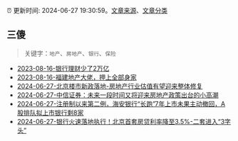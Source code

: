 :alarm_clock: 更新时间: 2024-06-27 19:30:59。[文章来源](/README.md)、[文章分类](/TAGS.md)

## 三傻


> 关键字：`地产`、`房地产`、`银行`、`保险`



- [2023-08-16-银行理财少了2万亿](https://www.aicaijing.com.cn/article/18565) 
- [2023-08-16-福建地产大佬，押上全部身家](https://www.aicaijing.com.cn/article/18567) 
- [2024-06-27-北京楼市新政落地-房地产行业估值有望迎来整体修复](https://www.cls.cn/detail/1715902) 
- [2024-06-27-中信证券：未来一段时间又将迎来房地产政策出台的小高潮](https://www.cls.cn/detail/1715938) 
- [2024-06-27-注册制以来第二例，海安银行“长跑”7年上市未果主动撤回，A股排队拟上市银行剩8家](https://www.cls.cn/detail/1715953) 
- [2024-06-27-银行火速落地执行！北京首套房贷利率降至3.5%-二套进入“3字头”](https://www.cls.cn/detail/1716106) 
